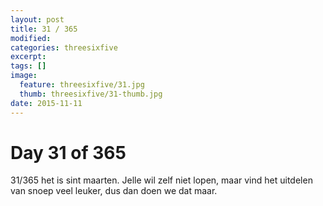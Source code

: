 ```yaml
---
layout: post
title: 31 / 365
modified:
categories: threesixfive
excerpt:
tags: []
image:
  feature: threesixfive/31.jpg
  thumb: threesixfive/31-thumb.jpg
date: 2015-11-11
---
```


# Day 31 of 365

31/365 het is sint maarten. Jelle wil zelf niet lopen, maar vind het uitdelen van snoep veel leuker, dus dan doen we dat maar.
